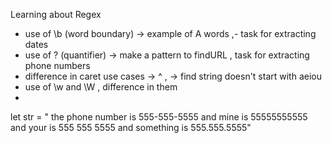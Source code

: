 Learning about Regex

- use of \b (word boundary) -> example of A words ,- task for extracting dates
- use of ? (quantifier) -> make a pattern to findURL , task for extracting phone numbers
- difference in caret use cases -> ^ , -> find string doesn't start with aeiou
- use of \w and \W , difference in them
-

let str = " the phone number is 555-555-5555 and mine is 55555555555 and your is 555 555 5555 and something is 555.555.5555"

<!-- refer the cheatsheet _> https://cheatography.com/davechild/cheat-sheets/regular-expressions/ -->
